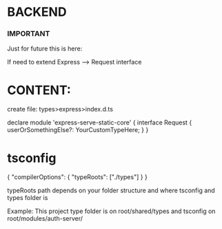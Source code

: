 # BACKEND

### IMPORTANT

Just for future this is here:

If need to extend Express --> Request interface

# CONTENT:

create file: types>express>index.d.ts

declare module 'express-serve-static-core' {
interface Request {
userOrSomethingElse?: YourCustomTypeHere;
}
}

# tsconfig

{
"compilerOptions": {
"typeRoots": ["./types"]
}
}

typeRoots path depends on your folder structure and where tsconfig
and types folder is

Example: This project type folder is on root/shared/types and tsconfig on root/modules/auth-server/
